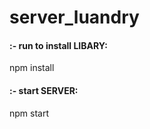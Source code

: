 # server_luandry

<h4> :- run to install LIBARY:</h4> npm install 
<h4> :- start SERVER:</h4> npm start 
